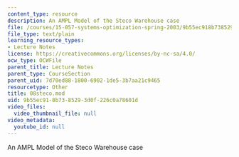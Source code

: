 ```yaml
---
content_type: resource
description: An AMPL Model of the Steco Warehouse case
file: /courses/15-057-systems-optimization-spring-2003/9b55ec918b7385293d0f226c0a78601d_08steco.mod
file_type: text/plain
learning_resource_types:
- Lecture Notes
license: https://creativecommons.org/licenses/by-nc-sa/4.0/
ocw_type: OCWFile
parent_title: Lecture Notes
parent_type: CourseSection
parent_uid: 7d70ed88-1800-6902-1de5-3b7aa21c9465
resourcetype: Other
title: 08steco.mod
uid: 9b55ec91-8b73-8529-3d0f-226c0a78601d
video_files:
  video_thumbnail_file: null
video_metadata:
  youtube_id: null
---
```

An AMPL Model of the Steco Warehouse case
